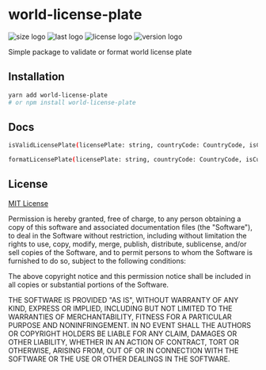 # world-license-plate

![size logo](https://img.shields.io/github/languages/code-size/brimbelle/world-license-plate?style=flat-square)
![last logo](https://img.shields.io/github/last-commit/brimbelle/world-license-plate?style=flat-square)
![license logo](https://img.shields.io/github/license/brimbelle/world-license-plate?style=flat-square)
![version logo](https://img.shields.io/github/package-json/v/brimbelle/world-license-plate?style=flat-square)

Simple package to validate or format world license plate

## Installation

```bash
yarn add world-license-plate
# or npm install world-license-plate
```

## Docs

```bash
isValidLicensePlate(licensePlate: string, countryCode: CountryCode, isCustomPlate?: boolean): boolean
```

```bash
formatLicensePlate(licensePlate: string, countryCode: CountryCode, isCustomPlate?: boolean): string 
```

## License
[MIT License](https://choosealicense.com/licenses/mit/)

Permission is hereby granted, free of charge, to any person obtaining a copy
of this software and associated documentation files (the "Software"), to deal
in the Software without restriction, including without limitation the rights
to use, copy, modify, merge, publish, distribute, sublicense, and/or sell
copies of the Software, and to permit persons to whom the Software is
furnished to do so, subject to the following conditions:

The above copyright notice and this permission notice shall be included in all
copies or substantial portions of the Software.

THE SOFTWARE IS PROVIDED "AS IS", WITHOUT WARRANTY OF ANY KIND, EXPRESS OR
IMPLIED, INCLUDING BUT NOT LIMITED TO THE WARRANTIES OF MERCHANTABILITY,
FITNESS FOR A PARTICULAR PURPOSE AND NONINFRINGEMENT. IN NO EVENT SHALL THE
AUTHORS OR COPYRIGHT HOLDERS BE LIABLE FOR ANY CLAIM, DAMAGES OR OTHER
LIABILITY, WHETHER IN AN ACTION OF CONTRACT, TORT OR OTHERWISE, ARISING FROM,
OUT OF OR IN CONNECTION WITH THE SOFTWARE OR THE USE OR OTHER DEALINGS IN THE
SOFTWARE.
